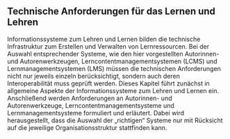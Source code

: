 <!-- filename: 00_Informationssysteme.md -->
<!-- title: Informationssysteme -->

<!-- tags: #infosysteme,#einfuehrung,#informatik -->
<!-- authors: Anja Lorenz, Christian Safran, Martin Ebner -->

## Technische Anforderungen für das Lernen und Lehren

Informationssysteme zum Lehren und Lernen bilden die technische Infrastruktur zum Erstellen und Verwalten von Lernressourcen. Bei der Auswahl entsprechender Systeme, wie den hier vorgestellten Autorinnen- und Autorenwerkzeugen, Lerncontentmanagementsystemen (LCMS) und Lernmanagementsystemen (LMS) müssen die technischen Anforderungen nicht nur jeweils einzeln berücksichtigt, sondern auch deren Interoperabilität muss geprüft werden. Dieses Kapitel führt zunächst in allgemeine Aspekte der Informationssysteme zum Lehren und Lernen ein. Anschließend werden Anforderungen an Autorinnen- und Autorenwerkzeuge, Lerncontentmanagementsysteme und Lernmanagementsysteme formuliert und erläutert. Dabei wird herausgestellt, dass die Auswahl der „richtigen“ Systeme nur mit Rücksicht auf die jeweilige Organisationsstruktur stattfinden kann.

